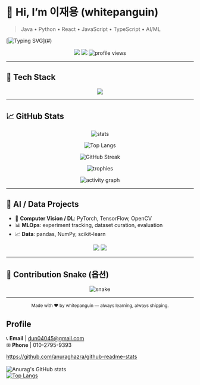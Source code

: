 
# 👋 Hi, I’m **이재용 (whitepanguin)**

> Java • Python • React • JavaScript • TypeScript • AI/ML

[![Typing SVG](https://readme-typing-svg.demolab.com?font=Fira+Code&weight=500&size=24&duration=2800&pause=600&center=true&vCenter=true&width=800&lines=Welcome+to+my+GitHub!;Java%2C+Python%2C+React%2C+JS%2C+TS%2C+AI%2FML;I+love+building+and+learning+by+shipping+code.)](#)

<p align="center">
  <a href="mailto:dun04045@gmail.com"><img src="https://img.shields.io/badge/Email-dun04045%40gmail.com-red?style=flat&logo=gmail" /></a>
  <a href="https://github.com/whitepanguin"><img src="https://img.shields.io/badge/GitHub-whitepanguin-black?style=flat&logo=github" /></a>
  <img src="https://komarev.com/ghpvc/?username=whitepanguin&label=Profile%20views&color=blueviolet&style=flat" alt="profile views"/>
</p>

---

## 🧰 Tech Stack

<p align="center">
  <img src="https://skillicons.dev/icons?i=java,python,js,ts,react,redux,html,css,tailwind,nodejs,express,spring,mysql,mongodb,git,github,aws,opencv,tensorflow,pytorch" />
</p>

---

## 📈 GitHub Stats

<p align="center">
  <img src="https://github-readme-stats.vercel.app/api?username=whitepanguin&show_icons=true&theme=dark" alt="stats" />
</p>

<p align="center">
  <img src="https://github-readme-stats.vercel.app/api/top-langs/?username=whitepanguin&layout=donut&theme=dark" alt="Top Langs" />
</p>

<p align="center">
  <img src="https://streak-stats.demolab.com?user=whitepanguin&theme=dark" alt="GitHub Streak" />
</p>

<p align="center">
  <img src="https://github-profile-trophy.vercel.app/?username=whitepanguin&theme=darkhub&no-frame=true&column=6" alt="trophies" />
</p>

<p align="center">
  <img src="https://github-readme-activity-graph.vercel.app/graph?username=whitepanguin&area=true&theme=github-dark" alt="activity graph" />
</p>

---

## 🧠 AI / Data Projects

- 🤖 **Computer Vision / DL**: PyTorch, TensorFlow, OpenCV  
- 📊 **MLOps**: experiment tracking, dataset curation, evaluation  
- 📈 **Data**: pandas, NumPy, scikit-learn  

<p align="center">
  <img src="https://github-readme-stats.vercel.app/api/pin/?username=whitepanguin&repo=REPO_NAME_1&theme=dark" />
  <img src="https://github-readme-stats.vercel.app/api/pin/?username=whitepanguin&repo=REPO_NAME_2&theme=dark" />
</p>

---

## 🐍 Contribution Snake (옵션)

<p align="center">
  <img src="https://raw.githubusercontent.com/whitepanguin/whitepanguin/output/snake.svg" alt="snake" />
</p>

---

<p align="center">
  <sub>Made with ❤️ by whitepanguin — always learning, always shipping.</sub>
</p>


## Profile
📞 **Email** | dun04045@gmail.com <br />
✉ **Phone** | 010-2795-9393



https://github.com/anuraghazra/github-readme-stats <br /><br />
![Anurag's GitHub stats](https://github-readme-stats.vercel.app/api?username=whitepanguin&show_icons=true&theme=transparent) <br />
[![Top Langs](https://github-readme-stats.vercel.app/api/top-langs/?username=whitepanguin&layout=donut)](https://github.com/anuraghazra/github-readme-stats)

<br /><br />


<!--
**dev-tpghks23/dev-tpghks23** is a ✨ _special_ ✨ repository because its `README.md` (this file) appears on your GitHub profile.

Here are some ideas to get you started:

- 🔭 I’m currently working on ...
- 🌱 I’m currently learning ...
- 👯 I’m looking to collaborate on ...
- 🤔 I’m looking for help with ...
- 💬 Ask me about ...
- 📫 How to reach me: ...
- 😄 Pronouns: ...
- ⚡ Fun fact: ...
-->
